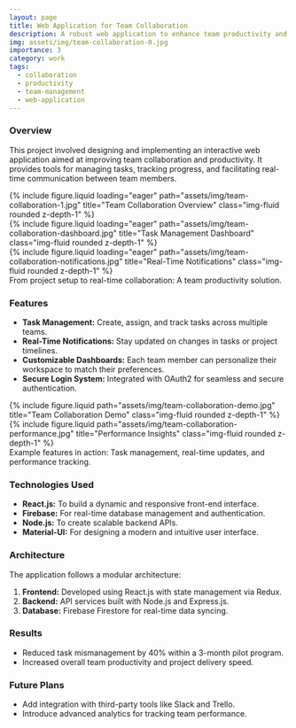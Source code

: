 ```yaml
---
layout: page
title: Web Application for Team Collaboration
description: A robust web application to enhance team productivity and collaboration.
img: assets/img/team-collaboration-0.jpg
importance: 3
category: work
tags:
  - collaboration
  - productivity
  - team-management
  - web-application
---
```


### Overview

This project involved designing and implementing an interactive web application aimed at improving team collaboration and productivity. It provides tools for managing tasks, tracking progress, and facilitating real-time communication between team members.

<div class="row">
    <div class="col-sm mt-3 mt-md-0">
        {% include figure.liquid loading="eager" path="assets/img/team-collaboration-1.jpg" title="Team Collaboration Overview" class="img-fluid rounded z-depth-1" %}
    </div>
    <div class="col-sm mt-3 mt-md-0">
        {% include figure.liquid loading="eager" path="assets/img/team-collaboration-dashboard.jpg" title="Task Management Dashboard" class="img-fluid rounded z-depth-1" %}
    </div>
    <div class="col-sm mt-3 mt-md-0">
        {% include figure.liquid loading="eager" path="assets/img/team-collaboration-notifications.jpg" title="Real-Time Notifications" class="img-fluid rounded z-depth-1" %}
    </div>
</div>
  
<div class="caption">
    From project setup to real-time collaboration: A team productivity solution.
</div>

### Features

- **Task Management:** Create, assign, and track tasks across multiple teams.
- **Real-Time Notifications:** Stay updated on changes in tasks or project timelines.
- **Customizable Dashboards:** Each team member can personalize their workspace to match their preferences.
- **Secure Login System:** Integrated with OAuth2 for seamless and secure authentication.

<div class="row justify-content-sm-center">
    <div class="col-sm-8 mt-3 mt-md-0">
        {% include figure.liquid path="assets/img/team-collaboration-demo.jpg" title="Team Collaboration Demo" class="img-fluid rounded z-depth-1" %}
    </div>
    <div class="col-sm-4 mt-3 mt-md-0">
        {% include figure.liquid path="assets/img/team-collaboration-performance.jpg" title="Performance Insights" class="img-fluid rounded z-depth-1" %}
    </div>
</div>
  
<div class="caption">
    Example features in action: Task management, real-time updates, and performance tracking.
</div>

### Technologies Used

- **React.js:** To build a dynamic and responsive front-end interface.
- **Firebase:** For real-time database management and authentication.
- **Node.js:** To create scalable backend APIs.
- **Material-UI:** For designing a modern and intuitive user interface.

### Architecture

The application follows a modular architecture:

1. **Frontend:** Developed using React.js with state management via Redux.
2. **Backend:** API services built with Node.js and Express.js.
3. **Database:** Firebase Firestore for real-time data syncing.

### Results

- Reduced task mismanagement by 40% within a 3-month pilot program.
- Increased overall team productivity and project delivery speed.

### Future Plans

- Add integration with third-party tools like Slack and Trello.
- Introduce advanced analytics for tracking team performance.
